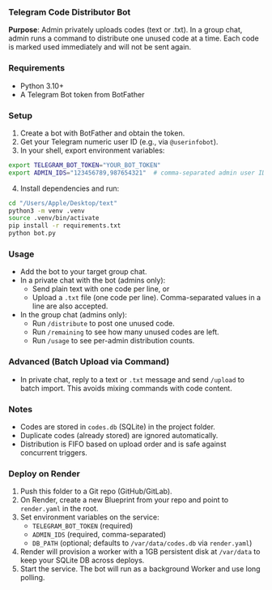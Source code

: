 ### Telegram Code Distributor Bot

**Purpose**: Admin privately uploads codes (text or .txt). In a group chat, admin runs a command to distribute one unused code at a time. Each code is marked used immediately and will not be sent again.

### Requirements

- Python 3.10+
- A Telegram Bot token from BotFather

### Setup

1. Create a bot with BotFather and obtain the token.
2. Get your Telegram numeric user ID (e.g., via `@userinfobot`).
3. In your shell, export environment variables:

```bash
export TELEGRAM_BOT_TOKEN="YOUR_BOT_TOKEN"
export ADMIN_IDS="123456789,987654321"  # comma-separated admin user IDs
```

4. Install dependencies and run:

```bash
cd "/Users/Apple/Desktop/text"
python3 -m venv .venv
source .venv/bin/activate
pip install -r requirements.txt
python bot.py
```

### Usage

- Add the bot to your target group chat.
- In a private chat with the bot (admins only):
  - Send plain text with one code per line, or
  - Upload a `.txt` file (one code per line). Comma-separated values in a line are also accepted.
- In the group chat (admins only):
  - Run `/distribute` to post one unused code.
  - Run `/remaining` to see how many unused codes are left.
  - Run `/usage` to see per-admin distribution counts.
  
### Advanced (Batch Upload via Command)

- In private chat, reply to a text or `.txt` message and send `/upload` to batch import. This avoids mixing commands with code content.

### Notes

- Codes are stored in `codes.db` (SQLite) in the project folder.
- Duplicate codes (already stored) are ignored automatically.
- Distribution is FIFO based on upload order and is safe against concurrent triggers.

### Deploy on Render

1. Push this folder to a Git repo (GitHub/GitLab).
2. On Render, create a new Blueprint from your repo and point to `render.yaml` in the root.
3. Set environment variables on the service:
   - `TELEGRAM_BOT_TOKEN` (required)
   - `ADMIN_IDS` (required, comma-separated)
   - `DB_PATH` (optional; defaults to `/var/data/codes.db` via `render.yaml`)
4. Render will provision a worker with a 1GB persistent disk at `/var/data` to keep your SQLite DB across deploys.
5. Start the service. The bot will run as a background Worker and use long polling.


